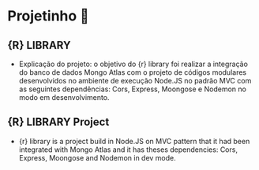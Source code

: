 # Projetinho 📓  

## {R} LIBRARY

- Explicação do projeto: o objetivo do {r} library foi realizar a integração do banco de dados Mongo Atlas com o projeto de códigos modulares desenvolvidos no ambiente de execução Node.JS no padrão MVC com as seguintes dependências: Cors, Express, Moongose e Nodemon no modo em desenvolvimento.

  
## {R} LIBRARY Project

- {r} library is a project build in Node.JS on MVC pattern that it had been integrated with Mongo Atlas and it has theses dependencies: Cors, Express, Moongose and Nodemon in dev mode.
